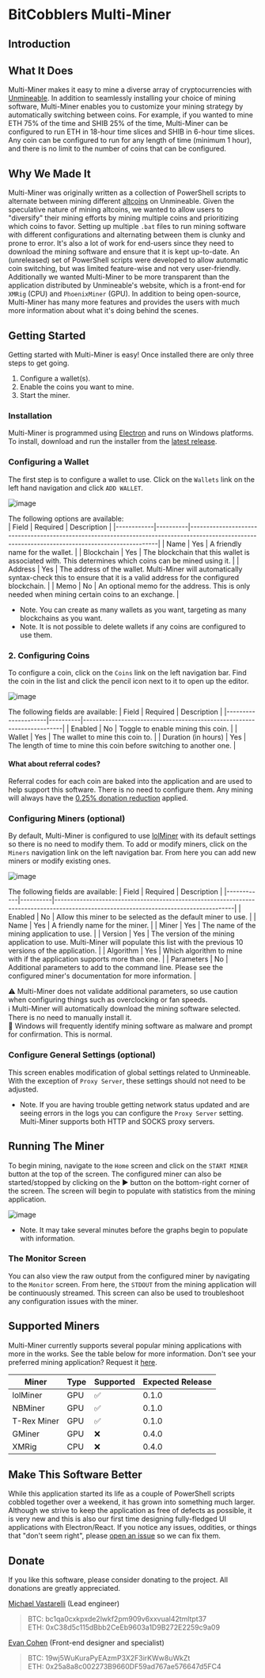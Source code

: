 # BitCobblers Multi-Miner

## Introduction

## What It Does
Multi-Miner makes it easy to mine a diverse array of cryptocurrencies with [Unmineable](https://unmineable.com/).  In addition to seamlessly installing your choice of mining software, Multi-Miner enables you to customize your mining strategy by automatically switching between coins.  For example, if you wanted to mine ETH 75% of the time and SHIB 25% of the time, Multi-Miner can be configured to run ETH in 18-hour time slices and SHIB in 6-hour time slices.  Any coin can be configured to run for any length of time (minimum 1 hour), and there is no limit to the number of coins that can be configured.

## Why We Made It
Multi-Miner was originally written as a collection of PowerShell scripts to alternate between mining different [altcoins](https://en.wikipedia.org/wiki/Cryptocurrency#Altcoins) on Unmineable.  Given the speculative nature of mining altcoins, we wanted to allow users to "diversify" their mining efforts by mining multiple coins and prioritizing which coins to favor.  Setting up multiple `.bat` files to run mining software with different configurations and alternating between them is clunky and prone to error.  It's also a lot of work for end-users since they need to download the mining software and ensure that it is kept up-to-date.  An (unreleased) set of PowerShell scripts were developed to allow automatic coin switching, but was limited feature-wise and not very user-friendly.  Additionally we wanted Multi-Miner to be more transparent than the application distributed by Unmineable's website, which is a front-end for `XMRig` (CPU) and `PhoenixMiner` (GPU).  In addition to being open-source, Multi-Miner has many more features and provides the users with much more information about what it's doing behind the scenes.

## Getting Started
Getting started with Multi-Miner is easy!  Once installed there are only three steps to get going.
1. Configure a wallet(s).
2. Enable the coins you want to mine.
3. Start the miner.

### Installation
Multi-Miner is programmed using [Electron](https://www.electronjs.org/) and runs on Windows platforms. To install, download and run the installer from the [latest release](https://github.com/bitcobblers/multiminer/releases).

### Configuring a Wallet
The first step is to configure a wallet to use.  Click on the `Wallets` link on the left hand navigation and click `ADD WALLET`.

![image](https://user-images.githubusercontent.com/5205466/168444512-1ab9400a-9c69-4533-9d82-28d0155ca4e7.png)


The following options are available:  
| Field      | Required | Description                                                                                                                                      |
|------------|----------|--------------------------------------------------------------------------------------------------------------------------------------------------|
| Name       | Yes      | A friendly name for the wallet.                                                                                                                  |
| Blockchain | Yes      | The blockchain that this wallet is associated with.  This determines which coins can be mined using it.                                          |
| Address    | Yes      | The address of the wallet.  Multi-Miner will automatically syntax-check this to ensure that it is a valid address for the configured blockchain. |
| Memo       | No       | An optional memo for the address.  This is only needed when mining certain coins to an exchange.                                                 |

* Note.  You can create as many wallets as you want, targeting as many blockchains as you want.
* Note.  It is not possible to delete wallets if any coins are configured to use them.

### 2. Configuring Coins
To configure a coin, click on the `Coins` link on the left navigation bar.  Find the coin in the list and click the pencil icon next to it to open up the editor.

![image](https://user-images.githubusercontent.com/5205466/168444538-1116af9c-f9dc-4677-bf6a-6dae2d26f8be.png)

The following fields are available:
| Field               | Required | Description                                                           |
|---------------------|----------|-----------------------------------------------------------------------|
| Enabled             | No       | Toggle to enable mining this coin.                                    |
| Wallet              | Yes      | The wallet to mine this coin to.                                      |
| Duration (in hours) | Yes      | The length of time to mine this coin before switching to another one. |

#### What about referral codes?
Referral codes for each coin are baked into the application and are used to help support this software.  There is no need to configure them.  Any mining will always have the [0.25% donation reduction](https://unmineable.com/referrals) applied.

### Configuring Miners (optional)
By default, Multi-Miner is configured to use [lolMiner](https://lolminer.site/) with its default settings so there is no need to modify them.  To add or modify miners, click on the `Miners` navigation link on the left navigation bar.  From here you can add new miners or modify existing ones.

![image](https://user-images.githubusercontent.com/5205466/168444567-68501d1e-93a8-4932-82f5-6323f4806c8b.png)

The following fields are available:
| Field      | Required | Description                                                                                                                          |
|------------|----------|--------------------------------------------------------------------------------------------------------------------------------------|
| Enabled    | No       | Allow this miner to be selected as the default miner to use.                                                                         |
| Name       | Yes      | A friendly name for the miner.                                                                                                       |
| Miner      | Yes      | The name of the mining application to use.                                                                                           |
| Version    | Yes      | The version of the mining application to use.  Multi-Miner will populate this list with the previous 10 versions of the application. |
| Algorithm  | Yes      | Which algorithm to mine with if the application supports more than one.                                                              |
| Parameters | No       | Additional parameters to add to the command line.  Please see the configured miner's documentation for more information.             |

:warning: Multi-Miner does not validate additional parameters, so use caution when configuring things such as overclocking or fan speeds.  
:information_source: Multi-Miner will automatically download the mining software selected.  There is no need to manually install it.  
:stop_sign: Windows will frequently identify mining software as malware and prompt for confirmation.  This is normal.  

### Configure General Settings (optional)
This screen enables modification of global settings related to Unmineable.  With the exception of `Proxy Server`, these settings should not need to be adjusted.
* Note.  If you are having trouble getting network status updated and are seeing errors in the logs you can configure the `Proxy Server` setting.  Multi-Miner supports both HTTP and SOCKS proxy servers.

## Running The Miner
To begin mining, navigate to the `Home` screen and click on the `START MINER` button at the top of the screen.  The configured miner can also be started/stopped by clicking on the :arrow_forward: button on the bottom-right corner of the screen.  The screen will begin to populate with statistics from the mining application.

![image](https://user-images.githubusercontent.com/5205466/168444838-4ebba48c-33cf-4ce9-b742-9762d7953960.png)

* Note.  It may take several minutes before the graphs begin to populate with information.  

### The Monitor Screen
You can also view the raw output from the configured miner by navigating to the `Monitor` screen.  From here, the `STDOUT` from the mining application will be continuously streamed.  This screen can also be used to troubleshoot any configuration issues with the miner.

## Supported Miners
Multi-Miner currently supports several popular mining applications with more in the works.  See the table below for more information.  Don't see your preferred mining application?  Request it [here](https://github.com/bitcobblers/multiminer/issues/new?assignees=&labels=enhancement&template=3-Feature_request.md).

| Miner        | Type | Supported          | Expected Release |
|--------------|------|--------------------|------------------|
| lolMiner     | GPU  | :white_check_mark: | 0.1.0            |
| NBMiner      | GPU  | :white_check_mark: | 0.1.0            |
| T-Rex Miner  | GPU  | :white_check_mark: | 0.1.0            |
| GMiner       | GPU  | :x:                | 0.4.0            |
| XMRig        | CPU  | :x:                | 0.4.0            |

## Make This Software Better
While this application started its life as a couple of PowerShell scripts cobbled together over a weekend, it has grown into something much larger.  Although we strive to keep the application as free of defects as possible, it is very new and this is also our first time designing fully-fledged UI applications with Electron/React.  If you notice any issues, oddities, or things that "don't seem right", please [open an issue](https://github.com/bitcobblers/multiminer/issues/new) so we can fix them.

## Donate

If you like this software, please consider donating to the project.  All donations are greatly appreciated.

[Michael Vastarelli](https://github.com/mvastarelli) (Lead engineer)  
>BTC: bc1qa0cxkpxde2lwkf2pm909v6xxvual42tmltpt37  
>ETH: 0xC38d5c115dBbb2CeEb9603a1D9B272E2259c9a09  

[Evan Cohen](https://github.com/evan-cohen) (Front-end designer and specialist)  
>BTC: 19wj5WuKuraPyEAzmP3X2F3irKWw8uWkZt  
>ETH: 0x25a8a8c002273B9660DF59ad767ae576647d5FC4  
